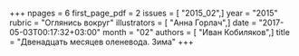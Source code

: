 +++
npages = 6
first_page_pdf = 2
issues = [ "2015_02",]
year = "2015"
rubric = "Оглянись вокруг"
illustrators = [ "Анна Горлач",]
date = "2017-05-03T00:17:32+03:00"
month = "02"
authors = [ "Иван Кобиляков",]
title = "Двенадцать месяцев оленевода. Зима"
+++
